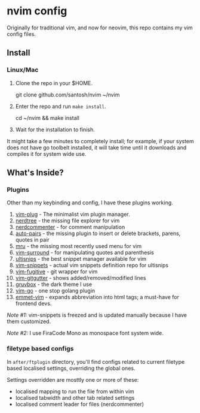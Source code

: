 # nvim config

Originally for traditional vim, and now for neovim, this repo contains my vim config files.

## Install

### Linux/Mac

1. Clone the repo in your $HOME.

    git clone github.com/santosh/nvim ~/nvim

2. Enter the repo and run `make install`.

   cd ~/nvim && make install

3. Wait for the installation to finish.

It might take a few minutes to completely install; for example, if your system does not have go toolbelt installed, it will take time until it downloads and compiles it for system wide use.

## What's Inside?

### Plugins

Other than my keybinding and config, I have these plugins working.

1. [vim-plug](https://github.com/junegunn/vim-plug) - The minimalist vim plugin manager.
2. [nerdtree](https://github.com/preservim/nerdtree) - the missing file explorer for vim
3. [nerdcommenter](https://github.com/preservim/nerdcommenter) - for comment manipulation
4. [auto-pairs](https://github.com/jiangmiao/auto-pairs) - the missing plugin to insert or delete brackets, parens, quotes in pair
5. [mru](https://github.com/yegappan/mru) - the missing most recently used menu for vim
6. [vim-surround](https://github.com/tpope/vim-surround) - for manipulating quotes and parenthesis
7. [ultisnips](https://github.com/SirVer/ultisnips) - the best snippet manager available for vim
8. [vim-snippets](https://github.com/honza/vim-snippets) - actual vim snippets definition repo for ultisnips
9. [vim-fugitive](https://github.com/tpope/vim-fugitive) - git wrapper for vim
10. [vim-gitgutter](https://github.com/airblade/vim-gitgutter) - shows added/removed/modified lines
11. [gruvbox](https://github.com/morhetz/gruvbox) - the dark theme I use 
12. [vim-go](https://github.com/fatih/vim-go) - one stop golang plugin
13. [emmet-vim](https://github.com/mattn/emmet-vim) - expands abbreviation into html tags; a must-have for frontend devs.

*Note #1:* vim-snippets is freezed and is updated manually because I have them customized.

*Note #2:* I use FiraCode Mono as monospace font system wide.

### filetype based configs

In `after/ftplugin` directory, you'll find configs related to current filetype based localised settings, overriding the global ones. 

Settings overridden are mosttly one or more of these:

- localised mapping to run the file from within vim
- localised tabwidth and other tab related settings
- localised comment leader for files (nerdcommenter)
